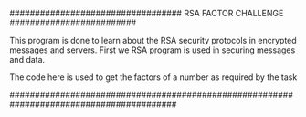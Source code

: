 ##################################      RSA FACTOR CHALLENGE    #########################

This program is done to learn about the RSA security protocols in encrypted messages and servers.
First we RSA program is used in securing messages and data.

The code here is used to get the factors of a number as required by the task

#########################################################################################
